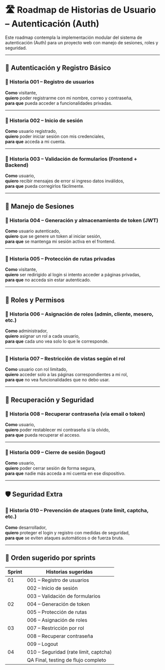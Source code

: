 # 🛣️ Roadmap de Historias de Usuario – Autenticación (Auth)

Este roadmap contempla la implementación modular del sistema de autenticación (Auth) para un proyecto web con manejo de sesiones, roles y seguridad.

---

## 🔐 Autenticación y Registro Básico

### 🧾 Historia 001 – Registro de usuarios

**Como** visitante,  
**quiero** poder registrarme con mi nombre, correo y contraseña,  
**para que** pueda acceder a funcionalidades privadas.

---

### 🧾 Historia 002 – Inicio de sesión

**Como** usuario registrado,  
**quiero** poder iniciar sesión con mis credenciales,  
**para que** acceda a mi cuenta.

---

### 🧾 Historia 003 – Validación de formularios (Frontend + Backend)

**Como** usuario,  
**quiero** recibir mensajes de error si ingreso datos inválidos,  
**para que** pueda corregirlos fácilmente.

---

## 🧾 Manejo de Sesiones

### 🧾 Historia 004 – Generación y almacenamiento de token (JWT)

**Como** usuario autenticado,  
**quiero** que se genere un token al iniciar sesión,  
**para que** se mantenga mi sesión activa en el frontend.

---

### 🧾 Historia 005 – Protección de rutas privadas

**Como** visitante,  
**quiero** ser redirigido al login si intento acceder a páginas privadas,  
**para que** no acceda sin estar autenticado.

---

## 👮 Roles y Permisos

### 🧾 Historia 006 – Asignación de roles (admin, cliente, mesero, etc.)

**Como** administrador,  
**quiero** asignar un rol a cada usuario,  
**para que** cada uno vea solo lo que le corresponde.

---

### 🧾 Historia 007 – Restricción de vistas según el rol

**Como** usuario con rol limitado,  
**quiero** acceder solo a las páginas correspondientes a mi rol,  
**para que** no vea funcionalidades que no debo usar.

---

## 🔄 Recuperación y Seguridad

### 🧾 Historia 008 – Recuperar contraseña (vía email o token)

**Como** usuario,  
**quiero** poder restablecer mi contraseña si la olvido,  
**para que** pueda recuperar el acceso.

---

### 🧾 Historia 009 – Cierre de sesión (logout)

**Como** usuario,  
**quiero** poder cerrar sesión de forma segura,  
**para que** nadie más acceda a mi cuenta en ese dispositivo.

---

## 🛡️ Seguridad Extra

### 🧾 Historia 010 – Prevención de ataques (rate limit, captcha, etc.)

**Como** desarrollador,  
**quiero** proteger el login y registro con medidas de seguridad,  
**para que** se eviten ataques automáticos o de fuerza bruta.

---

## 📅 Orden sugerido por sprints

| Sprint | Historias sugeridas                   |
| ------ | ------------------------------------- |
| 01     | 001 – Registro de usuarios            |
|        | 002 – Inicio de sesión                |
|        | 003 – Validación de formularios       |
| 02     | 004 – Generación de token             |
|        | 005 – Protección de rutas             |
|        | 006 – Asignación de roles             |
| 03     | 007 – Restricción por rol             |
|        | 008 – Recuperar contraseña            |
|        | 009 – Logout                          |
| 04     | 010 – Seguridad (rate limit, captcha) |
|        | QA Final, testing de flujo completo   |
